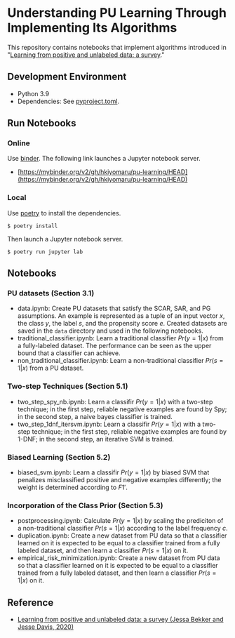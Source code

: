 # Understanding PU Learning Through Implementing Its Algorithms

This repository contains notebooks that implement algorithms introduced in "[Learning from positive and unlabeled data: a survey](https://arxiv.org/abs/1811.04820)."

## Development Environment

- Python 3.9
- Dependencies: See [pyproject.toml](./pyproject.toml).

## Run Notebooks

### Online

Use [binder](https://mybinder.org/). The following link launches a Jupyter notebook server.

- [https://mybinder.org/v2/gh/hkiyomaru/pu-learning/HEAD](https://mybinder.org/v2/gh/hkiyomaru/pu-learning/HEAD)

### Local

Use [poetry](https://python-poetry.org/) to install the dependencies.

```
$ poetry install
```

Then launch a Jupyter notebook server.

```
$ poetry run jupyter lab
```

## Notebooks

### PU datasets (Section 3.1)

- data.ipynb: Create PU datasets that satisfy the SCAR, SAR, and PG assumptions. An example is represented as a tuple of an input vector $x$, the class $y$, the label $s$, and the propensity score $e$. Created datasets are saved in the `data` directory and used in the following notebooks.
- traditional_classifier.ipynb: Learn a traditional classifier $Pr(y=1|x)$ from a fully-labeled dataset. The performance can be seen as the upper bound that a classifier can achieve.
- non_traditional_classifier.ipynb: Learn a non-traditional classifier $Pr(s=1|x)$ from a PU dataset.

### Two-step Techniques (Section 5.1)

- two_step_spy_nb.ipynb: Learn a classifir $Pr(y=1|x)$ with a two-step technique; in the first step, reliable negative examples are found by Spy; in the second step, a naive bayes classifier is trained.
- two_step_1dnf_itersvm.ipynb: Learn a classifir $Pr(y=1|x)$ with a two-step technique; in the first step, reliable negative examples are found by 1-DNF; in the second step, an iterative SVM is trained.

### Biased Learning (Section 5.2)

- biased_svm.ipynb: Learn a classifir $Pr(y=1|x)$ by biased SVM that penalizes misclassified positive and negative examples
differently; the weight is determined according to $F1'$.

### Incorporation of the Class Prior (Section 5.3)

- postprocessing.ipynb: Calculate $Pr(y=1|x)$ by scaling the prediciton of a non-traditional classifier $Pr(s=1|x)$ according to the label frequency $c$.
- duplication.ipynb: Create a new dataset from PU data so that a classifier learned on it is expected to be equal to a classifier trained from a fully labeled dataset, and then learn a classifier $Pr(s=1|x)$ on it.
- empirical_risk_minimization.ipynb: Create a new dataset from PU data so that a classifier learned on it is expected to be equal to a classifier trained from a fully labeled dataset, and then learn a classifier $Pr(s=1|x)$ on it.

## Reference

- [Learning from positive and unlabeled data: a survey (Jessa Bekker and Jesse Davis, 2020)](https://arxiv.org/abs/1811.04820)
